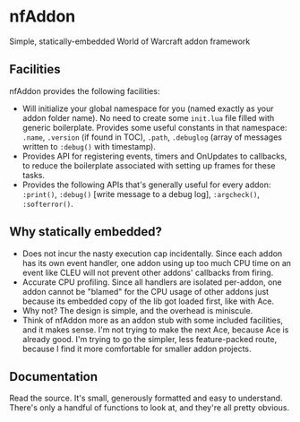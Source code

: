 nfAddon
=======

Simple, statically-embedded World of Warcraft addon framework


Facilities
----------

nfAddon provides the following facilities:

- Will initialize your global namespace for you (named exactly as your addon folder name). No need to create some `init.lua` file filled with generic boilerplate. Provides some useful constants in that namespace: `.name`, `.version` (if found in TOC), `.path`, `.debuglog` (array of messages written to `:debug()` with timestamp).
- Provides API for registering events, timers and OnUpdates to callbacks, to reduce the boilerplate associated with setting up frames for these tasks. 
- Provides the following APIs that's generally useful for every addon: `:print()`, `:debug()` [write message to a debug log], `:argcheck()`, `:softerror()`. 


Why statically embedded?
------------------------

- Does not incur the nasty execution cap incidentally. Since each addon has its own event handler, one addon using up too much CPU time on an event like CLEU will not prevent other addons' callbacks from firing. 
- Accurate CPU profiling. Since all handlers are isolated per-addon, one addon cannot be "blamed" for the CPU usage of other addons just because its embedded copy of the lib got loaded first, like with Ace. 
- Why not? The design is simple, and the overhead is miniscule. 
- Think of nfAddon more as an addon stub with some included facilities, and it makes sense. I'm not trying to make the next Ace, because Ace is already good. I'm trying to go the simpler, less feature-packed route, because I find it more comfortable for smaller addon projects. 


Documentation
-------------

Read the source. It's small, generously formatted and easy to understand. There's only a handful of functions to look at, and they're all pretty obvious. 
